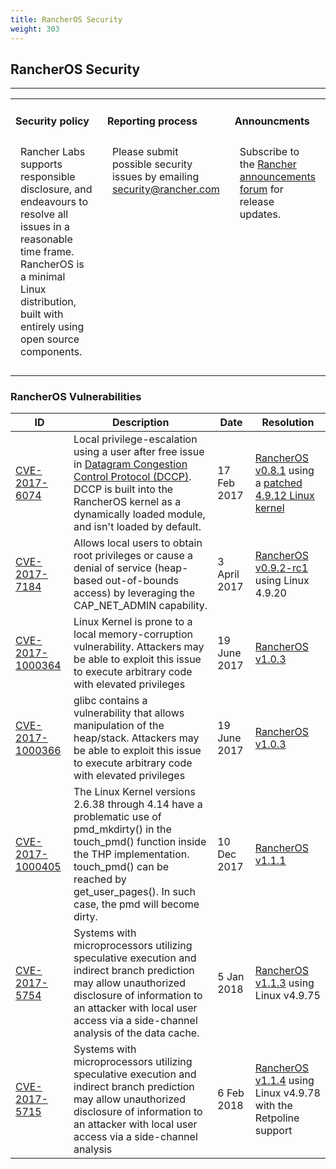 ```yaml
---
title: RancherOS Security
weight: 303
---
```


## RancherOS Security
---


<table width="100%">
<tr style="vertical-align: top;">
<td width="30%" style="border: none;">
<h4>Security policy</h4>
<p style="padding: 8px">Rancher Labs supports responsible disclosure, and endeavours to resolve all issues in a reasonable time frame. RancherOS is a minimal Linux distribution, built with entirely using open source components.</p>
</td>
<td width="30%" style="border: none;">
<h4>Reporting process</h4>
<p style="padding: 8px">Please submit possible security issues by emailing <a href="security@rancher.com">security@rancher.com</a></p>
</td>
<td width="30%" style="border: none;">
<h4>Announcments</h4>
<p style="padding: 8px">Subscribe to the <a href="https://forums.rancher.com/c/announcements">Rancher announcements forum</a> for release updates.</p>
</td>
</tr>
</table>

### RancherOS Vulnerabilities

| ID | Description | Date | Resolution |
|----|-------------|------|------------|
| [CVE-2017-6074](http://seclists.org/oss-sec/2017/q1/471) | Local privilege-escalation using a user after free issue in [Datagram Congestion Control Protocol (DCCP)](https://wiki.linuxfoundation.org/networking/dccp). DCCP is built into the RancherOS kernel as a dynamically loaded module, and isn't loaded by default. | 17 Feb 2017 | [RancherOS v0.8.1](https://github.com/rancher/os/releases/tag/v0.8.1) using a [patched 4.9.12 Linux kernel](https://github.com/rancher/os-kernel/releases/tag/v4.9.12-rancher) |
| [CVE-2017-7184](https://cve.mitre.org/cgi-bin/cvename.cgi?name=CVE-2017-7184) | Allows local users to obtain root privileges or cause a denial of service (heap-based out-of-bounds access) by leveraging the CAP_NET_ADMIN capability. | 3 April 2017 | [RancherOS v0.9.2-rc1](https://github.com/rancher/os/releases/tag/v0.9.2-rc1) using Linux 4.9.20 |
| [CVE-2017-1000364](https://cve.mitre.org/cgi-bin/cvename.cgi?name=CVE-2017-1000364) | Linux Kernel is prone to a local memory-corruption vulnerability. Attackers may be able to exploit this issue to execute arbitrary code with elevated privileges | 19 June 2017 | [RancherOS v1.0.3](https://github.com/rancher/os/releases/tag/v1.0.3) |
| [CVE-2017-1000366](https://cve.mitre.org/cgi-bin/cvename.cgi?name=CVE-2017-1000366) | glibc contains a vulnerability that allows manipulation of the heap/stack. Attackers may be able to exploit this issue to execute arbitrary code with elevated privileges | 19 June 2017 | [RancherOS v1.0.3](https://github.com/rancher/os/releases/tag/v1.0.3) |
| [CVE-2017-1000405](https://cve.mitre.org/cgi-bin/cvename.cgi?name=CVE-2017-1000405) |  The Linux Kernel versions 2.6.38 through 4.14 have a problematic use of pmd_mkdirty() in the touch_pmd() function inside the THP implementation. touch_pmd() can be reached by get_user_pages(). In such case, the pmd will become dirty. | 10 Dec 2017 | [RancherOS v1.1.1](https://github.com/rancher/os/releases/tag/v1.1.1) |
| [CVE-2017-5754](https://cve.mitre.org/cgi-bin/cvename.cgi?name=CVE-2017-5754) |  Systems with microprocessors utilizing speculative execution and indirect branch prediction may allow unauthorized disclosure of information to an attacker with local user access via a side-channel analysis of the data cache. | 5 Jan 2018 | [RancherOS v1.1.3](https://github.com/rancher/os/releases/tag/v1.1.3) using Linux v4.9.75|
| [CVE-2017-5715](https://cve.mitre.org/cgi-bin/cvename.cgi?name=CVE-2017-5715) |  Systems with microprocessors utilizing speculative execution and indirect branch prediction may allow unauthorized disclosure of information to an attacker with local user access via a side-channel analysis | 6 Feb 2018 | [RancherOS v1.1.4](https://github.com/rancher/os/releases/tag/v1.1.4) using Linux v4.9.78 with the Retpoline support |
